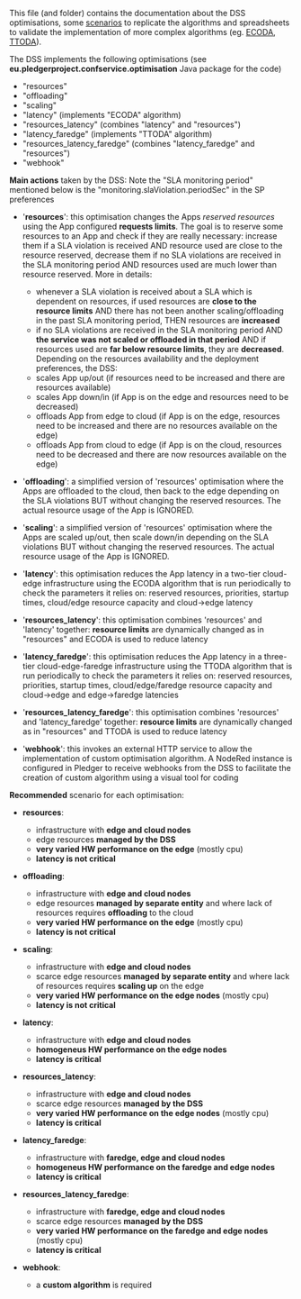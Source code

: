 This file (and folder) contains the documentation about the DSS optimisations, some [scenarios](optimisation_scenarios.md) to replicate the algorithms and spreadsheets to validate the implementation of more complex algorithms (eg. [ECODA](https://www.techrxiv.org/articles/preprint/An_Optimization_Framework_for_Edge-to-Cloud_Offloading_of_Kubernetes_Pods_in_V2X_Scenarios/16725643/1), [TTODA](link_to_be_added_as_soon_as_the_paper_is_public)).

The DSS implements the following optimisations (see **eu.pledgerproject.confservice.optimisation** Java package for the code)
- "resources"
- "offloading"
- "scaling"
- "latency" (implements "ECODA" algorithm)
- "resources_latency" (combines "latency" and "resources")
- "latency_faredge" (implements "TTODA" algorithm)
- "resources_latency_faredge" (combines "latency_faredge" and "resources")
- "webhook"

**Main actions** taken by the DSS:
Note the "SLA monitoring period" mentioned below is the "monitoring.slaViolation.periodSec" in the SP preferences

- '**resources**': this optimisation changes the Apps *reserved resources* using the App configured **requests limits**. The goal is to reserve some resources to an App and check if they are really necessary: increase them if a SLA violation is received AND resource used are close to the resource reserved, decrease them if no SLA violations are received in the SLA monitoring period AND resources used are much lower than resource reserved. More in details:
    - whenever a SLA violation is received about a SLA which is dependent on resources, if used resources are **close to the resource limits** AND there has not been another scaling/offloading in the past SLA monitoring period, THEN resources are **increased**
    - if no SLA violations are received in the SLA monitoring period AND **the service was not scaled or offloaded in that period** AND if resources used are **far below resource limits**, they are **decreased**.
  Depending on the resources availability and the deployment preferences, the DSS:
    - scales App up/out (if resources need to be increased and there are resources available)
    - scales App down/in (if App is on the edge and resources need to be decreased)
    - offloads App from edge to cloud (if App is on the edge, resources need to be increased and there are no resources available on the edge)
    - offloads App from cloud to edge (if App is on the cloud, resources need to be decreased and there are now resources available on the edge)

-  '**offloading**': a simplified version of 'resources' optimisation where the Apps are offloaded to the cloud, then back to the edge depending on the SLA violations BUT without changing the reserved resources. The actual resource usage of the App is IGNORED.
-  '**scaling**': a simplified version of 'resources' optimisation where the Apps are scaled up/out, then scale down/in depending on the SLA violations BUT without changing the reserved resources. The actual resource usage of the App is IGNORED.
-  '**latency**': this optimisation reduces the App latency in a two-tier cloud-edge infrastructure using the ECODA  algorithm that is run periodically to check the parameters it relies on: reserved resources, priorities, startup times, cloud/edge resource capacity and cloud->edge latency
-  '**resources_latency**': this optimisation combines 'resources' and 'latency' together: **resource limits** are dynamically changed as in "resources" and ECODA is used to reduce latency
-  '**latency_faredge**': this optimisation reduces the App latency in a three-tier cloud-edge-faredge infrastructure using the TTODA algorithm that is run periodically to check the parameters it relies on: reserved resources, priorities, startup times, cloud/edge/faredge resource capacity and cloud->edge and edge->faredge latencies
-  '**resources_latency_faredge**': this optimisation combines 'resources' and 'latency_faredge' together: **resource limits** are dynamically changed as in "resources" and TTODA is used to reduce latency
-  '**webhook**': this invokes an external HTTP service to allow the implementation of custom optimisation algorithm. A NodeRed instance is configured in Pledger to receive webhooks from the DSS to facilitate the creation of custom algorithm using a visual tool for coding


**Recommended** scenario for each optimisation:

- **resources**:
    - infrastructure with **edge and cloud nodes**
    - edge resources **managed by the DSS**
    - **very varied HW performance on the edge** (mostly cpu)
    - **latency is not critical**

- **offloading**:
    - infrastructure with **edge and cloud nodes**
    - edge resources **managed by separate entity** and where lack of resources requires **offloading** to the cloud
    - **very varied HW performance on the edge** (mostly cpu)
    - **latency is not critical**

- **scaling**:
    - infrastructure with **edge and cloud nodes**
    - scarce edge resources **managed by separate entity** and where lack of resources requires **scaling up** on the edge
    - **very varied HW performance on the edge nodes** (mostly cpu)
    - **latency is not critical**

- **latency**:
    - infrastructure with **edge and cloud nodes**
    - **homogeneus HW performance on the edge nodes**
    - **latency is critical**

- **resources_latency**:
    - infrastructure with **edge and cloud nodes**
    - scarce edge resources **managed by the DSS**
    - **very varied HW performance on the edge nodes** (mostly cpu)
    - **latency is critical**

- **latency_faredge**:
    - infrastructure with **faredge, edge and cloud nodes**
    - **homogeneus HW performance on the faredge and edge nodes**
    - **latency is critical**
    
- **resources_latency_faredge**:
    - infrastructure with **faredge, edge and cloud nodes**
    - scarce edge resources **managed by the DSS**
    - **very varied HW performance on the faredge and edge nodes** (mostly cpu)
    - **latency is critical**
    
- **webhook**:
    - a **custom algorithm** is required



